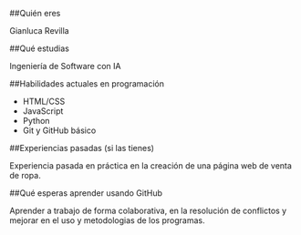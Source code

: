 \##Quién eres

Gianluca Revilla

\##Qué estudias

Ingeniería de Software con IA

\##Habilidades actuales en programación

- HTML/CSS
- JavaScript
- Python
- Git y GitHub básico
  
\##Experiencias pasadas (si las tienes)

Experiencia pasada en práctica en la creación de una página web de venta de ropa.

\##Qué esperas aprender usando GitHub

Aprender a trabajo de forma colaborativa, en la resolución de conflictos y mejorar en el uso y metodologias de los programas.
